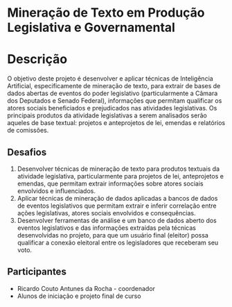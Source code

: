 # Mineração de Texto em Produção Legislativa e Governamental

# Descrição

O objetivo deste projeto é desenvolver e aplicar técnicas de Inteligência Artificial, especificamente de mineração de texto, para extrair de bases de dados abertas de eventos do poder legislativo (particularmente a Câmara dos Deputados e Senado Federal), informações que permitam qualificar os atores sociais beneficiados e prejudicados nas atividades legislativas. Os principais produtos da atividade legislativas a serem analisados serão aqueles de base textual: projetos e anteprojetos de lei, emendas e relatórios de comissões.

## Desafios

1. Desenvolver técnicas de mineração de texto para produtos textuais da atividade legislativa, particularmente para projetos de lei, anteprojetos e emendas, que permitam extrair informações sobre atores sociais envolvidos e influenciados.
2. Aplicar técnicas de mineração de dados aplicadas a bancos de dados de eventos legislativos que permitam extrair e inferir correlação entre ações legislativas, atores sociais envolvidos e consequências.
3. Desenvolver ferramentas de análise e um banco de dados aberto dos eventos legislativos e das informações extraídas pela técnicas desenvolvidas no projeto, para que um usuário final (eleitor) possa qualificar a conexão eleitoral entre os legisladores que receberam seu voto.

## Participantes

* Ricardo Couto Antunes da Rocha - coordenador
* Alunos de iniciação e projeto final de curso

